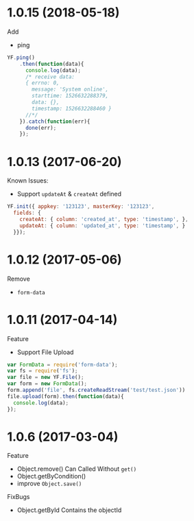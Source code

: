 # 1.0.15 (2018-05-18)
Add 
- ping
```javascript
YF.ping()
    .then(function(data){
      console.log(data);
      /* receive data:
      { errno: 0,
        message: 'System online',
        starttime: 1526632288379,
        data: {},
        timestamp: 1526632288460 }
      //*/
    }).catch(function(err){
      done(err);
    });
```


# 1.0.13 (2017-06-20)

Known Issues:

- Support `updateAt` & `createAt` defined
```javascript
YF.init({ appkey: '123123', masterKey: '123123', 
  fields: {
    createAt: { column: 'created_at', type: 'timestamp', },
    updateAt: { column: 'updated_at', type: 'timestamp', }
  }});
```

# 1.0.12 (2017-05-06)

Remove

- `form-data` 

# 1.0.11 (2017-04-14)

Feature

- Support File Upload
```javascript
var FormData = require('form-data');
var fs = require('fs');
var file = new YF.File();
var form = new FormData();
form.append('file', fs.createReadStream('test/test.json'))
file.upload(form).then(function(data){
  console.log(data);
});

```

# 1.0.6 (2017-03-04)

Feature

- Object.remove() Can Called Without `get()`
- Object.getByCondition()
- improve `Object.save() `

FixBugs

- Object.getById Contains the objectId